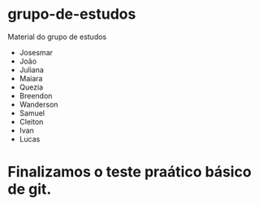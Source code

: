 # grupo-de-estudos
Material do grupo de estudos

- Josesmar
- João
- Juliana
- Maiara
- Quezia
- Breendon
- Wanderson
- Samuel
- Cleiton
- Ivan
- Lucas

# Finalizamos o teste praático básico de git.